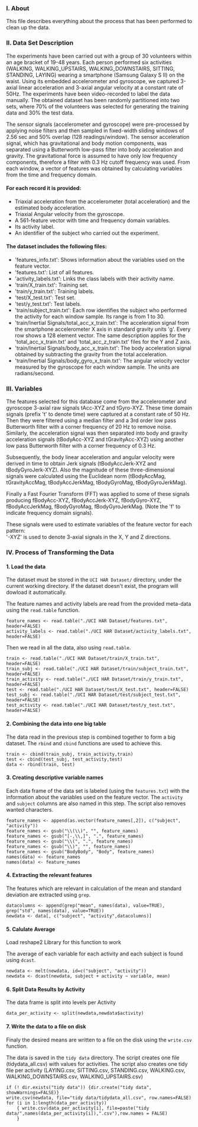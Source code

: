 ### I. About

This file describes everything about the process that has been performed to clean up the data.

### II. Data Set Description

The experiments have been carried out with a group of 30 volunteers within an age bracket of 19-48 years. Each person performed six activities (WALKING, WALKING_UPSTAIRS, WALKING_DOWNSTAIRS, SITTING, STANDING, LAYING) wearing a smartphone (Samsung Galaxy S II) on the waist. Using its embedded accelerometer and gyroscope, we captured 3-axial linear acceleration and 3-axial angular velocity at a constant rate of 50Hz. The experiments have been video-recorded to label the data manually. The obtained dataset has been randomly partitioned into two sets, where 70% of the volunteers was selected for generating the training data and 30% the test data. 

The sensor signals (accelerometer and gyroscope) were pre-processed by applying noise filters and then sampled in fixed-width sliding windows of 2.56 sec and 50% overlap (128 readings/window). The sensor acceleration signal, which has gravitational and body motion components, was separated using a Butterworth low-pass filter into body acceleration and gravity. The gravitational force is assumed to have only low frequency components, therefore a filter with 0.3 Hz cutoff frequency was used. From each window, a vector of features was obtained by calculating variables from the time and frequency domain. 

#### For each record it is provided:

* Triaxial acceleration from the accelerometer (total acceleration) and the estimated body acceleration.
* Triaxial Angular velocity from the gyroscope. 
* A 561-feature vector with time and frequency domain variables. 
* Its activity label. 
* An identifier of the subject who carried out the experiment.

#### The dataset includes the following files:

* 'features_info.txt': Shows information about the variables used on the feature vector.
* 'features.txt': List of all features.
* 'activity_labels.txt': Links the class labels with their activity name.
* 'train/X_train.txt': Training set.
* 'train/y_train.txt': Training labels.
* 'test/X_test.txt': Test set.
* 'test/y_test.txt': Test labels.
* 'train/subject_train.txt': Each row identifies the subject who performed the activity for each window sample. Its range is from 1 to 30. 
* 'train/Inertial Signals/total_acc_x_train.txt': The acceleration signal from the smartphone accelerometer X axis in standard gravity units 'g'. Every row shows a 128 element vector. The same description applies for the 'total_acc_x_train.txt' and 'total_acc_z_train.txt' files for the Y and Z axis. 
* 'train/Inertial Signals/body_acc_x_train.txt': The body acceleration signal obtained by subtracting the gravity from the total acceleration. 
* 'train/Inertial Signals/body_gyro_x_train.txt': The angular velocity vector measured by the gyroscope for each window sample. The units are radians/second. 

### III. Variables

The features selected for this database come from the accelerometer and gyroscope 3-axial raw signals tAcc-XYZ and tGyro-XYZ. These time domain signals (prefix 't' to denote time) were captured at a constant rate of 50 Hz. Then they were filtered using a median filter and a 3rd order low pass Butterworth filter with a corner frequency of 20 Hz to remove noise. Similarly, the acceleration signal was then separated into body and gravity acceleration signals (tBodyAcc-XYZ and tGravityAcc-XYZ) using another low pass Butterworth filter with a corner frequency of 0.3 Hz. 

Subsequently, the body linear acceleration and angular velocity were derived in time to obtain Jerk signals (tBodyAccJerk-XYZ and tBodyGyroJerk-XYZ). Also the magnitude of these three-dimensional signals were calculated using the Euclidean norm (tBodyAccMag, tGravityAccMag, tBodyAccJerkMag, tBodyGyroMag, tBodyGyroJerkMag). 

Finally a Fast Fourier Transform (FFT) was applied to some of these signals producing fBodyAcc-XYZ, fBodyAccJerk-XYZ, fBodyGyro-XYZ, fBodyAccJerkMag, fBodyGyroMag, fBodyGyroJerkMag. (Note the 'f' to indicate frequency domain signals). 

These signals were used to estimate variables of the feature vector for each pattern:  
'-XYZ' is used to denote 3-axial signals in the X, Y and Z directions.

### IV. Process of Transforming the Data

#### 1. Load the data

The dataset must be stored in the `UCI HAR Dataset/` directory, under the current working directory.  If the dataset doesn't exist, the program will dowload it automatically.

The feature names and activity labels are read from the provided meta-data using the `read.table` function.

```
feature_names <- read.table("./UCI HAR Dataset/features.txt", header=FALSE)
activity_labels <- read.table("./UCI HAR Dataset/activity_labels.txt", header=FALSE)
```

Then we read in all the data, also using `read.table`.

```
train <- read.table("./UCI HAR Dataset/train/X_train.txt", header=FALSE)
train_subj <- read.table("./UCI HAR Dataset/train/subject_train.txt", header=FALSE)
train_activity <- read.table("./UCI HAR Dataset/train/y_train.txt", header=FALSE)
test <- read.table("./UCI HAR Dataset/test/X_test.txt", header=FALSE)
test_subj <- read.table("./UCI HAR Dataset/test/subject_test.txt", header=FALSE)
test_activity <- read.table("./UCI HAR Dataset/test/y_test.txt", header=FALSE)
```

#### 2. Combining the data into one big table

The data read in the previous step is combined together to form a big dataset. The `rbind` and `cbind` functions are used to achieve this.

```
train <- cbind(train_subj, train_activity,train)
test <- cbind(test_subj, test_activity,test)
data <- rbind(train, test)
```

#### 3. Creating descriptive variable names

Each data frame of the data set is labeled (using the `features.txt`) with the information about the variables used on the feature vector. The `activity` and `subject` columns are also named in this step. The script also removes wanted characters.

```
feature_names <- append(as.vector(feature_names[,2]), c("subject", "activity"))
feature_names <- gsub("\\(\\)", "", feature_names)
feature_names <- gsub("[-,\\,]", ".", feature_names)
feature_names <- gsub("\\(", ".", feature_names)
feature_names <- gsub("\\)", "", feature_names)
feature_names <- gsub("BodyBody", "Body", feature_names)
names(data) <- feature_names
names(data) <- feature_names
```

#### 4. Extracting the relevant features

The features which are relevant in calculation of the mean and standard deviation are extracted using `grep`.

```
datacolumns <- append(grep("mean", names(data), value=TRUE), grep("std", names(data), value=TRUE))
newdata <- data[, c("subject", "activity",datacolumns)]
```

#### 5. Calulate Average

Load reshape2 Library for this function to work

The average of each variable for each activity and each subject is found using `dcast`.

```
newdata <- melt(newdata, id=c("subject", "activity"))
newdata <- dcast(newdata, subject + activity ~ variable, mean)
```

#### 6. Split Data Results by Activity
The data frame is split into levels per Activity
```
data_per_activity <- split(newdata,newdata$activity)
```


#### 7. Write the data to a file on disk

Finaly the desired means are written to a file on the disk using the `write.csv` function. 

The data is saved in the `tidy data` directory. The script creates one file (tidydata_all.csv) with values for activities.  The script also creates one tidy file per activity (LAYING.csv, SITTING.csv, STANDING.csv, WALKING.csv, WALKING_DOWNSTAIRS.csv, WALKING_UPSTAIRS.csv)

```
if (! dir.exists("tidy data")) {dir.create("tidy data", showWarnings=FALSE)}
write.csv(newdata, file="tidy data/tidydata_all.csv", row.names=FALSE)
for (i in 1:length(data_per_activity))
    { write.csv(data_per_activity[i], file=paste("tidy data/",names(data_per_activity[i]),".csv"),row.names = FALSE)
    }
```


